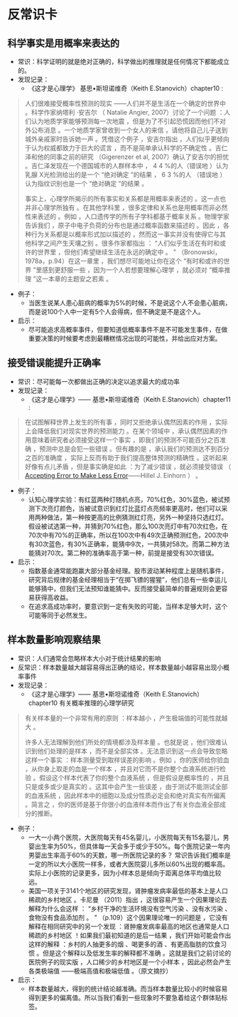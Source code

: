 # 反常识卡

## 科学事实是用概率来表达的
* 常识：科学证明的就是绝对正确的，科学做出的推理就是任何情况下都能成立的。
* 发现记录：
	* 《这才是心理学》 基思•斯坦诺维奇（Keith E.Stanovich）chapter10 :

> 人们很难接受概率性预测的现实 ——人们并不是生活在一个确定的世界中 。科学作家纳塔利 ·安吉尔 （ Natalie Angier, 2007）讨论了一个问题 ：人们认为地质学家能够预测每一次地震 ，但是为了不引起恐慌因而他们不对外公布消息 。一个地质学家曾收到一个女人的来信 ，请他将自己儿子送到城外亲戚家时告诉她一声 。凭借这个例子 ，安吉尔指出 ，人们似乎更倾向于认为权威都致力于巨大的谎言 ，而不是简单承认科学的不确定性 。吉仁泽和他的同事之前的研究 （Gigerenzer et al, 2007）确认了安吉尔的担忧 。吉仁泽发现在一个德国城市的人群样本中 ， 4 4 %的人（错误地 ）认为乳腺 X光检测给出的是一个 “绝对确定 ”的结果 ， 6 3 %的人 （错误地 ）认为指纹识别也是一个 “绝对确定 ”的结果 。
> 
> 事实上，心理学所揭示的所有事实和关系都是用概率来表述的 。这一点也并非心理学所独有 。在其他学科里 ，很多定律和关系也是用概率而非必然性来表述的 。例如 ，人口遗传学的所有子学科都基于概率关系 。物理学家告诉我们 ，原子中电子负荷的分布也是通过概率函数来描述的 。因此 ，各种行为关系都是以概率形式加以描述的 ，然而这一事实并没有使得它与其他科学之间产生天壤之别 。很多作家都指出 ： “人们似乎生活在有时和或许的世界里 ，但他们希望继续生活在永远的确定中 。 ” （Bronowski，1978a，p.94）在这一章里 ，我们想尽可能地让你在这个 “有时和或许的世界 ”里感到更舒服一些 ，因为一个人若想要理解心理学 ，就必须对 “概率推理 ”这一本章的主题安之若素 。
 
* 例子：
	* 当医生说某人患心脏病的概率为5%的时候，不是说这个人不会患心脏病，而是说100个人中一定有5个人会得病，但不确定是不是这个人。
* 启示：
	* 尽可能追求高概率事件，但要知道低概率事件不是不可能发生事件，在做重要决策的时候要考虑到最糟糕情况出现的可能性，并给出应对方案。 

## 接受错误能提升正确率
* 常识：尽可能每一次都做出正确的决定以追求最大的成功率
* 发现记录：
	* 《这才是心理学》—— 基思•斯坦诺维奇（Keith E.Stanovich）chapter11 :
	
> 在试图解释世界上发生的所有事 ，同时又拒绝承认偶然因素的作用 ，实际上会降低我们对现实世界的预测能力 。在某个领域中 ，承认偶然因素的作用意味着研究者必须接受这样一个事实 ，即我们的预测不可能百分之百准确 ，预测中总是会犯一些错误 。但有趣的是 ，承认我们的预测达不到百分之百的准确度 ，实际上反而有助于我们提高整体预测的精确性 。这听起来好像有点儿矛盾 ，但是事实确是如此 ：为了减少错误 ，就必须接受错误 （ [Accepting Error to Make Less Error](http://heatherlench.com/wp-content/uploads/2008/07/einhorn.pdf)——Hillel J. Einhorn ） 。

* 例子：
	* 认知心理学实验：有红蓝两种灯随机点亮，70%红色，30%蓝色，被试预测下次亮灯颜色，当被试意识到红灯比蓝灯点亮频率更高时，他们可以采用两种做法，第一种按更高的比例猜测红灯亮，另外一种坚持只选红灯。假设被试选第一种，并猜到70%红色，那么100次亮灯中有70次红色，在70次中有70%的正确率，所以在100次中有49次正确预测红色，200次中有30次蓝色，有30%正确率，能猜中9次，一共猜对58次。而第二种方法能猜对70次。第二种的准确率高于第一种，前提是接受有30次错误。
* 启示：
	* 指数基金通常能跑赢大部分基金经理。股市波动某种程度上是随机事件，研究背后规律的基金经理相当于“在掷飞镖的猩猩”，他们总有一些幸运儿能够猜中，但我们无法预知谁能猜中。反而接受最简单的普遍规则会更容易获得高收益。
	* 在追求高成功率时，要意识到一定有失败的可能，当样本足够大时，这个可能等同于必然发生。



## 样本数量影响观察结果
* 常识：人们通常会忽略样本大小对于统计结果的影响
* 反常识：样本数量越大越容易得出正确的结论，样本数量越小越容易出现小概率事件
* 发现记录：
	* 《这才是心理学》—— 基思•斯坦诺维奇（Keith E.Stanovich）chapter10 有关概率推理的心理学研究
	
> 有关样本量的一个非常有用的原则 ：样本越小 ，产生极端值的可能性就越大 。   
> 
> 许多人无法理解到他们所处的情境都涉及样本量 。也就是说 ，他们很难认识到他们处理的是样本 ，而不是全部实体 。无法意识到这一点会导致忽略这样一个事实 ：样本测量受到取样误差的影响 。例如 ，你的医师给你验血 ，从你身上取走的血是一个样本 ，并且对它而不是你整个血液系统进行检验 。假设这个样本代表了你的整个血液系统 ，但是假设是概率性的 ，并且只是或多或少是真实的 。这其中会产生一些误差 ，由于测试不能测试全部的血液系统 ，因此样本中的细胞以及成分性质必定会和绝对真实有所偏离 。简言之 ，你的医师是基于你很小的血液样本而作出了有关你血液全部成分的推断。
	
* 例子：
	* 一大一小两个医院，大医院每天有45名婴儿，小医院每天有15名婴儿，男婴出生率为50%，但具体每一天会多于或少于50%。每个医院记录一年内男婴出生率高于60%的天数，哪一所医院记录的多？ 常识告诉我们概率是一定的所以大小医院一样多，或者大医院婴儿多所以60%出现的概率高。实际上小医院的记录更多，因为小样本总是倾向于距离总体平均值比较远。
	* 美国一项关于3141个地区的研究发现，肾肿瘤发病率最低的基本上是人口稀疏的乡村地区 。卡尼曼 （2011）指出 ，这很容易产生一个因果理论去解释为什么会这样 ： “乡村干净的生活环境没有空气污染 、没有水污染 、食物没有食品添加剂 。 ” （p.109）这个因果理论唯一的问题是 ，它没有解释在相同研究中的另一个发现 ：肾肿瘤发病率最高的地区也通常是人口稀疏的乡村地区 ！如果我们最初知道的是后一结果 ，我们开始可能会作出这样的解释 ：乡村的人抽更多的烟 、喝更多的酒 、有更高脂肪的饮食习惯 。但是这个解释以及低发生率的解释都不准确 。这就是我们之前讨论的医院例子的现实版 ，人口稀少的乡村地区是一个小样本 ，因此必然会产生各类极端值 ——极端高值和极端低值 。（原文摘抄）
* 启示：
	* 样本数量越大，得到的统计结论越准确。而当样本数量比较小的时候容易得到更多的偏离值。所以当我们看到一些现象时不要急着给这个群体贴标签。
	
	
